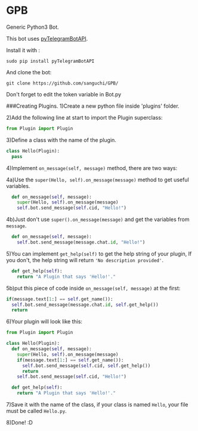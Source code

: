 # GPB
Generic Python3 Bot.

This bot uses [pyTelegramBotAPI](https://github.com/eternnoir/pyTelegramBotAPI).

Install it with :
```
sudo pip install pyTelegramBotAPI
```

And clone the bot:
```
git clone https://github.com/sanguchi/GPB/
```
Don't forget to edit the token variable in Bot.py

###Creating Plugins.
1)Create a new python file inside 'plugins' folder.

2)Add the following line at start to import the Plugin superclass:
```python
from Plugin import Plugin
```
3)Define a class with the name of the plugin.
```python
class Hello(Plugin):
  pass
```
4)Implement `on_message(self, message)` method, there are two ways:

  4a)Use the `super(Hello, self).on_message(message)` method to get useful variables.
  ```python
    def on_message(self, message):
      super(Hello, self).on_message(message)
      self.bot.send_message(self.cid, "Hello!")
  ```
  4b)Just don't use `super().on_message(message)` and get the variables from `message`.
  ```python
    def on_message(self, message):
      self.bot.send_message(message.chat.id, "Hello!")
  ```
5)You can implement `get_help(self)` to get the help string of your plugin,
If you don't, the help string will return `'No description provided'`.
```python
  def get_help(self):
    return "A Plugin that says 'Hello!'."
```
5b)put this piece of code inside `on_message(self, message)` at the first:
```python
if(message.text[1:] == self.get_name()):
  self.bot.send_message(message.chat.id, self.get_help())
  return
```
6)Your plugin will look like this:
```python
from Plugin import Plugin

class Hello(Plugin):
  def on_message(self, message):
    super(Hello, self).on_message(message)
    if(message.text[1:] == self.get_name()):
      self.bot.send_message(self.cid, self.get_help())
      return
    self.bot.send_message(self.cid, "Hello!")

  def get_help(self):
    return "A Plugin that says 'Hello!'."
```
7)Save it with the name of the class, if your class is named `Hello`, your file must be called `Hello.py`.

8)Done! :D
